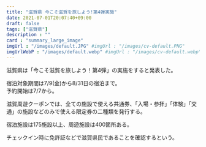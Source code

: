```yaml
---
title: "滋賀県 今こそ滋賀を旅しよう!第4弾実施"
date: 2021-07-01T20:07:40+09:00
draft: false
tags: ["滋賀県"]
description : ""
card : "summary_large_image"
imgUrl : "/images/default.JPG" #imgUrl : "/images/cv-default.PNG"
imgUrlWebP : "/images/default.webp" #imgUrl : "/images/cv-default.webp"
---
```

滋賀県は「今こそ滋賀を旅しよう！第4弾」の実施をすると発表した。

宿泊対象期間は7/9(金)から8/31日の宿泊まで。  
予約開始は7/7から。

滋賀周遊クーポンでは、全ての施設で使える共通券、「入場・参拝」「体験」「交通」の施設などのみで使える限定券の二種類を発行する。

宿泊施設は175施設以上、周遊施設は400箇所ある。

チェックイン時に免許証などで滋賀県民であることを確認するという。